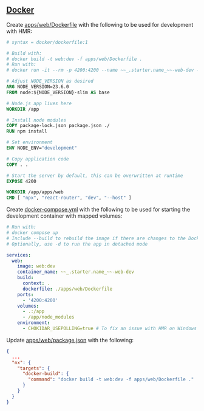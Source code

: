 ## [Docker](https://www.docker.com/)

Create [apps/web/Dockerfile](../../apps/web/Dockerfile) with the following to be used for development with HMR:

```dockerfile
# syntax = docker/dockerfile:1

# Build with:
# docker build -t web:dev -f apps/web/Dockerfile .
# Run with:
# docker run -it --rm -p 4200:4200 --name ~~_.starter.name_~~-web-dev --label com.docker.compose.project=~~_.starter.name_~~ web:dev

# Adjust NODE_VERSION as desired
ARG NODE_VERSION=23.6.0
FROM node:${NODE_VERSION}-slim AS base

# Node.js app lives here
WORKDIR /app

# Install node modules
COPY package-lock.json package.json ./
RUN npm install

# Set environment
ENV NODE_ENV="development"

# Copy application code
COPY . .

# Start the server by default, this can be overwritten at runtime
EXPOSE 4200

WORKDIR /app/apps/web
CMD [ "npx", "react-router", "dev", "--host" ]
```

Create [docker-compose.yml](../../docker-compose.yml) with the following to be used for starting the development container with mapped volumes:

```yaml
# Run with:
# docker compose up
# Include --build to rebuild the image if there are changes to the Dockerfile or package.json files
# Optionally, use -d to run the app in detached mode

services:
  web:
    image: web:dev
    container_name: ~~_.starter.name_~~-web-dev
    build:
      context: .
      dockerfile: ./apps/web/Dockerfile
    ports:
      - '4200:4200'
    volumes:
      - .:/app
      - /app/node_modules
    environment:
      - CHOKIDAR_USEPOLLING=true # To fix an issue with HMR on Windows machines
```

Update [apps/web/package.json](../../apps/web/package.json) with the following:

```json
{
  ...
  "nx": {
    "targets": {
      "docker-build": {
        "command": "docker build -t web:dev -f apps/web/Dockerfile ."
      }
    }
  }
}
```
